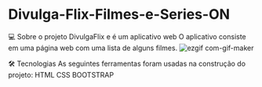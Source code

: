 # Divulga-Flix-Filmes-e-Series-ON
💻 Sobre o projeto
DivulgaFlix e é um aplicativo web
O aplicativo consiste em uma página web com uma lista de alguns filmes. 
![ezgif com-gif-maker](https://user-images.githubusercontent.com/87415615/170850663-4cf14d55-e35f-4f48-a647-00e6696f669f.gif)

🛠 Tecnologias
As seguintes ferramentas foram usadas na construção do projeto:
HTML CSS BOOTSTRAP
